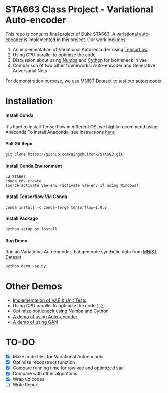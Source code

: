 # STA663 Class Project - Variational Auto-encoder
[VAE Demo]: https://github.com/qingshuimonk/STA663/blob/master/img/vae_demo.png "VAE Demo"
This repo is contains final project of Duke STA663. A [variational auto-encoder](https://arxiv.org/pdf/1606.05908.pdf) is implemented in this project. Our work includes:
1. An implementation of Variational Auto-encoder using [Tensorflow](https://www.tensorflow.org/)
2. Using CPU parallel to optimize the code
3. Discussion about using [Numba](http://numba.pydata.org/) and [Cython](http://cython.org/) for bottleneck in vae
4. Comparison of two other frameworks: Auto-encoder and Generative Adversarial Nets  

For demonstration purpose, we use [MNIST Dataset](http://yann.lecun.com/exdb/mnist/) to test our autoencoder.

# Installation
#### Install Conda 
It's hard to install Tensorflow in different OS, we highly recommend using Anaconda
To install Anaconda, see instructions [here](https://conda.io/docs/install/quick.html)
#### Pull Git Repo
```bash
git clone https://github.com/qingshuimonk/STA663.git
```
#### Install Conda Environment
```
cd STA663
conda env create
source activate vae-env (activate vae-env if using Windows)
```
#### Install Tensorflow Via Conda
```
conda install -c conda-forge tensorflow=1.0.0
```
#### Install Package
```
python setup.py install
```
#### Run Demo
Run an Variational Autoencoder that generate synthetic data from [MNIST Dataset](http://yann.lecun.com/exdb/mnist/)
```
python demo_vae.py
```

# Other Demos
- [Implementation of VAE & Unit Tests](https://github.com/qingshuimonk/STA663/blob/master/docs/vae_unit.ipynb)
- Using CPU parallel to optimize the code [1](https://github.com/qingshuimonk/STA663/blob/master/docs/runtime_cmp.ipynb), [2](https://github.com/qingshuimonk/STA663/blob/master/docs/runtime_cmp_parallel.ipynb)
- [Optimize bottleneck using Numba and Cython](https://github.com/qingshuimonk/STA663/blob/master/docs/optimize_forward_scale2.ipynb)
- [A demo of using Auto-encoder](https://github.com/qingshuimonk/STA663/blob/master/docs/Autoencoder.ipynb)
- [A demo of using GAN](https://github.com/qingshuimonk/STA663/blob/master/docs/Vanilla_GAN.ipynb)


# TO-DO
- [x] Make code files for Variational Autoencoder
- [x] Optimize reconstruct function 
- [x] Compare running time for raw vae and optimized vae
- [x] Compare with other algorithms
- [x] Wrap up codes
- [ ] Write Report